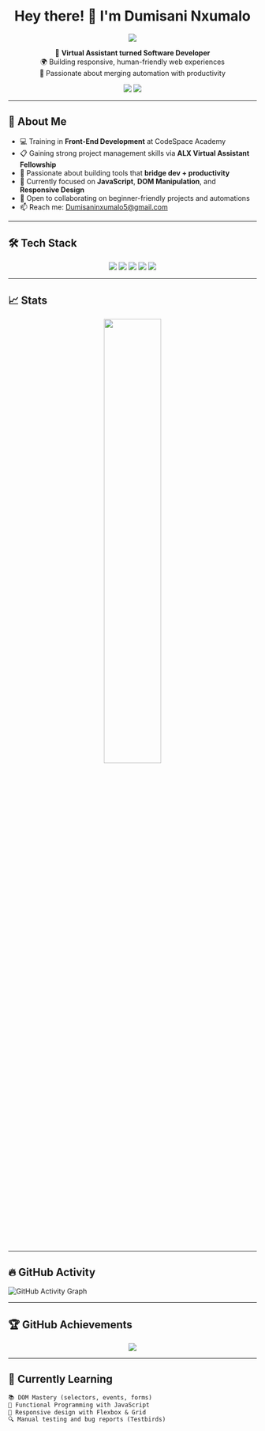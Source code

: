 <h1 align="center">Hey there! 👋 I'm Dumisani Nxumalo</h1>

<div align="center">
  <img src="https://readme-typing-svg.herokuapp.com?font=Fira+Code&size=24&pause=1000&color=00FF00&center=true&vCenter=true&width=435&lines=System+Developer;Virtual+Assistant;Software+Developer" />
</div>


<p align="center">
  🧠 <b>Virtual Assistant turned Software Developer</b><br>
  🌍 Building responsive, human-friendly web experiences<br>
  💬 Passionate about merging automation with productivity
</p>

<p align="center">
  <a href="mailto:Dumisaninxumalo5@gmail.com"><img src="https://img.shields.io/badge/Gmail-Dumisani-red?style=for-the-badge&logo=gmail&logoColor=white"></a>
  <a href="https://www.linkedin.com/in/d-nxumalo"><img src="https://img.shields.io/badge/LinkedIn-Connect-blue?style=for-the-badge&logo=linkedin&logoColor=white"></a>
</p>

---

## 🚀 About Me

- 💻 Training in **Front-End Development** at CodeSpace Academy  
- 📋 Gaining strong project management skills via **ALX Virtual Assistant Fellowship**  
- 🎯 Passionate about building tools that **bridge dev + productivity**  
- 🌱 Currently focused on **JavaScript**, **DOM Manipulation**, and **Responsive Design**  
- 🤝 Open to collaborating on beginner-friendly projects and automations  
- 📫 Reach me: [Dumisaninxumalo5@gmail.com](mailto:Dumisaninxumalo5@gmail.com)  

---

## 🛠️ Tech Stack

<p align="center">
  <img src="https://img.shields.io/badge/JavaScript-ES6-F7DF1E?style=for-the-badge&logo=javascript&logoColor=black"/>
  <img src="https://img.shields.io/badge/HTML5-E34F26?style=for-the-badge&logo=html5&logoColor=white"/>
  <img src="https://img.shields.io/badge/CSS3-1572B6?style=for-the-badge&logo=css3&logoColor=white"/>
  <img src="https://img.shields.io/badge/Git-F05032?style=for-the-badge&logo=git&logoColor=white"/>
  <img src="https://img.shields.io/badge/VSCode-007ACC?style=for-the-badge&logo=visual-studio-code&logoColor=white"/>
</p>

---

## 📈 Stats

<p align="center">
  <img src="https://github-readme-stats.vercel.app/api/top-langs/?username=duma107&layout=compact&theme=radical" width="48%" />
</p>

---

## 🔥 GitHub Activity

![GitHub Activity Graph](https://github-readme-activity-graph.vercel.app/graph?username=duma107&theme=react-dark&area=true)

---

## 🏆 GitHub Achievements

<p align="center">
  <img src="https://github-profile-trophy.vercel.app/?username=duma107&theme=onedark&no-frame=true&margin-w=15" />
</p>

---

## 🧠 Currently Learning

```markdown
📚 DOM Mastery (selectors, events, forms)
🧩 Functional Programming with JavaScript
🎨 Responsive design with Flexbox & Grid
🔍 Manual testing and bug reports (Testbirds)
